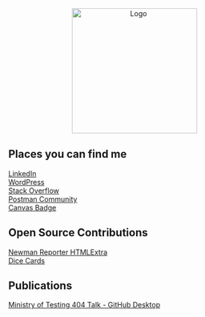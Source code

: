 <div align="center">
<img src="https://github.com/user-attachments/assets/25e2a26e-a128-476d-8657-333d5155613c" alt="Logo" width=250 height=250 />

</div>

## Places you can find me
[LinkedIn](https://www.linkedin.com/in/james-wadley-246a6364)  
[WordPress](https://w4dd325.wordpress.com)  
[Stack Overflow](https://stackoverflow.com/users/16409993/w4dd325)  
[Postman Community](https://community.postman.com/u/w4dd325)  
[Canvas Badge](https://api.badgr.io/public/collections/0ca0eac1137f4ac4937f7b1d0b50ca09)  

## Open Source Contributions
[Newman Reporter HTMLExtra](https://github.com/DannyDainton/newman-reporter-htmlextra)  
[Dice Cards](https://github.com/dowenb/dice-cards)  

## Publications
[Ministry of Testing 404 Talk - GitHub Desktop](https://www.ministryoftesting.com/talks/github-desktop-with-james-wadley)
